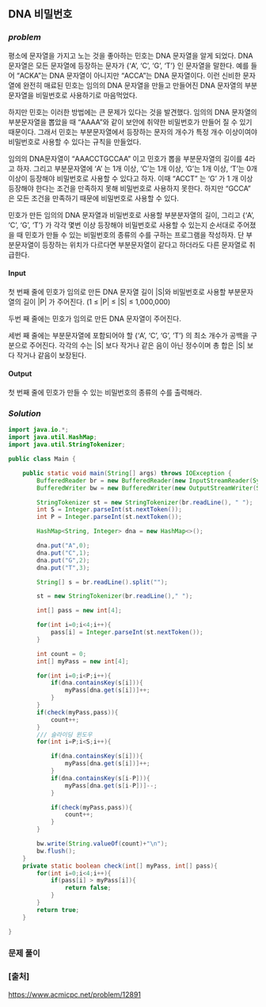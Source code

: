 ## **DNA 비밀번호**


### ***problem***
평소에 문자열을 가지고 노는 것을 좋아하는 민호는 DNA 문자열을 알게 되었다. DNA 문자열은 모든 문자열에 등장하는 문자가 {‘A’, ‘C’, ‘G’, ‘T’} 인 문자열을 말한다. 예를 들어 “ACKA”는 DNA 문자열이 아니지만 “ACCA”는 DNA 문자열이다. 이런 신비한 문자열에 완전히 매료된 민호는 임의의 DNA 문자열을 만들고 만들어진 DNA 문자열의 부분문자열을 비밀번호로 사용하기로 마음먹었다.

하지만 민호는 이러한 방법에는 큰 문제가 있다는 것을 발견했다. 임의의 DNA 문자열의 부분문자열을 뽑았을 때 “AAAA”와 같이 보안에 취약한 비밀번호가 만들어 질 수 있기 때문이다. 그래서 민호는 부분문자열에서 등장하는 문자의 개수가 특정 개수 이상이여야 비밀번호로 사용할 수 있다는 규칙을 만들었다.

임의의 DNA문자열이 “AAACCTGCCAA” 이고 민호가 뽑을 부분문자열의 길이를 4라고 하자. 그리고 부분문자열에 ‘A’ 는 1개 이상, ‘C’는 1개 이상, ‘G’는 1개 이상, ‘T’는 0개 이상이 등장해야 비밀번호로 사용할 수 있다고 하자. 이때 “ACCT” 는 ‘G’ 가 1 개 이상 등장해야 한다는 조건을 만족하지 못해 비밀번호로 사용하지 못한다. 하지만 “GCCA” 은 모든 조건을 만족하기 때문에 비밀번호로 사용할 수 있다.

민호가 만든 임의의 DNA 문자열과 비밀번호로 사용할 부분분자열의 길이, 그리고 {‘A’, ‘C’, ‘G’, ‘T’} 가 각각 몇번 이상 등장해야 비밀번호로 사용할 수 있는지 순서대로 주어졌을 때 민호가 만들 수 있는 비밀번호의 종류의 수를 구하는 프로그램을 작성하자. 단 부분문자열이 등장하는 위치가 다르다면 부분문자열이 같다고 하더라도 다른 문자열로 취급한다.

#### **Input**
첫 번째 줄에 민호가 임의로 만든 DNA 문자열 길이 |S|와 비밀번호로 사용할 부분문자열의 길이 |P| 가 주어진다. (1 ≤ |P| ≤ |S| ≤ 1,000,000)

두번 째 줄에는 민호가 임의로 만든 DNA 문자열이 주어진다.

세번 째 줄에는 부분문자열에 포함되어야 할 {‘A’, ‘C’, ‘G’, ‘T’} 의 최소 개수가 공백을 구분으로 주어진다. 각각의 수는 |S| 보다 작거나 같은 음이 아닌 정수이며 총 합은 |S| 보다 작거나 같음이 보장된다.

#### **Output**
첫 번째 줄에 민호가 만들 수 있는 비밀번호의 종류의 수를 출력해라.

### ***Solution***
``` java
import java.io.*;
import java.util.HashMap;
import java.util.StringTokenizer;

public class Main {

    public static void main(String[] args) throws IOException {
        BufferedReader br = new BufferedReader(new InputStreamReader(System.in));
        BufferedWriter bw = new BufferedWriter(new OutputStreamWriter(System.out));

        StringTokenizer st = new StringTokenizer(br.readLine(), " ");
        int S = Integer.parseInt(st.nextToken());
        int P = Integer.parseInt(st.nextToken());

        HashMap<String, Integer> dna = new HashMap<>();

        dna.put("A",0);
        dna.put("C",1);
        dna.put("G",2);
        dna.put("T",3);

        String[] s = br.readLine().split("");

        st = new StringTokenizer(br.readLine()," ");

        int[] pass = new int[4];

        for(int i=0;i<4;i++){
            pass[i] = Integer.parseInt(st.nextToken());
        }

        int count = 0;
        int[] myPass = new int[4];

        for(int i=0;i<P;i++){
            if(dna.containsKey(s[i])){
                myPass[dna.get(s[i])]++;
            }
        }
        if(check(myPass,pass)){
            count++;
        }
        /// 슬라이딩 윈도우
        for(int i=P;i<S;i++){

            if(dna.containsKey(s[i])){
                myPass[dna.get(s[i])]++;
            }
            if(dna.containsKey(s[i-P])){
                myPass[dna.get(s[i-P])]--;
            }

            if(check(myPass,pass)){
                count++;
            }
        }

        bw.write(String.valueOf(count)+"\n");
        bw.flush();
    }
    private static boolean check(int[] myPass, int[] pass){
        for(int i=0;i<4;i++){
            if(pass[i] > myPass[i]){
                return false;
            }
        }
        return true;
    }

}
```
### **문제 풀이**


### **[출처]**
https://www.acmicpc.net/problem/12891